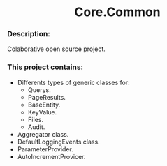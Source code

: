 <h1 align="center">Core.Common

### Description: 
Colaborative open source project.
  
### This project contains:
- Differents types of generic classes for:
  - Querys.
  - PageResults.
  - BaseEntity.
  - KeyValue.
  - Files.
  - Audit.
- Aggregator class.
- DefaultLoggingEvents class.
- ParameterProvider.
- AutoIncrementProvicer.
 
